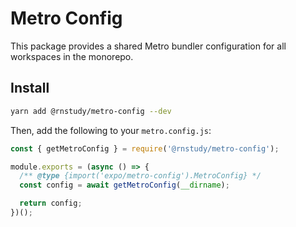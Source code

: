 # Metro Config

This package provides a shared Metro bundler configuration for all workspaces in the monorepo.

## Install

```bash
yarn add @rnstudy/metro-config --dev
```

Then, add the following to your `metro.config.js`:

```js
const { getMetroConfig } = require('@rnstudy/metro-config');

module.exports = (async () => {
  /** @type {import('expo/metro-config').MetroConfig} */
  const config = await getMetroConfig(__dirname);

  return config;
})();
```
